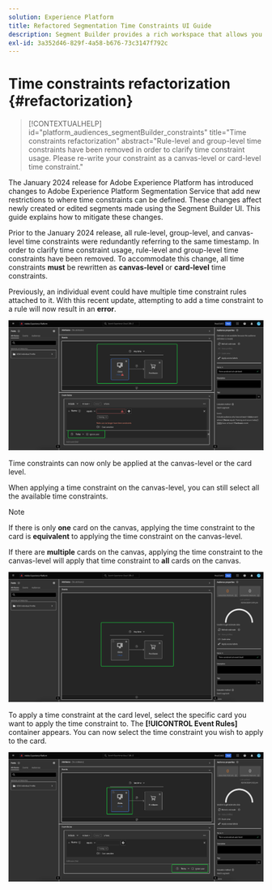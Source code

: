 ```yaml
---
solution: Experience Platform
title: Refactored Segmentation Time Constraints UI Guide
description: Segment Builder provides a rich workspace that allows you to interact with Profile data elements. The workspace provides intuitive controls for building and editing rules, such as drag-and-drop tiles used to represent data properties.
exl-id: 3a352d46-829f-4a58-b676-73c3147f792c
---
```

# Time constraints refactorization {#refactorization}

>[!CONTEXTUALHELP]
>id="platform_audiences_segmentBuilder_constraints"
>title="Time constraints refactorization"
>abstract="Rule-level and group-level time constraints have been removed in order to clarify time constraint usage. Please re-write your constraint as a canvas-level or card-level time constraint."

The January 2024 release for Adobe Experience Platform has introduced changes to Adobe Experience Platform Segmentation Service that add new restrictions to where time constraints can be defined. These changes affect newly created or edited segments made using the Segment Builder UI. This guide explains how to mitigate these changes.

Prior to the January 2024 release, all rule-level, group-level, and canvas-level time constraints were redundantly referring to the same timestamp. In order to clarify time constraint usage, rule-level and group-level time constraints have been removed. To accommodate this change, all time constraints **must** be rewritten as **canvas-level** or **card-level** time constraints.

Previously, an individual event could have multiple time constraint rules attached to it. With this recent update, attempting to add a time constraint to a rule will now result in an **error**.

![The rule-level time constraint is highlighted. The error that subsequently happens is also highlighted. ](../images/ui/segment-refactoring/rule-time-constraint.png)

Time constraints can now only be applied at the canvas-level or the card level. 

When applying a time constraint on the canvas-level, you can still select all the available time constraints.

>[!NOTE]
>
>If there is only **one** card on the canvas, applying the time constraint to the card is **equivalent** to applying the time constraint on the canvas-level.
>
>If there are **multiple** cards on the canvas, applying the time constraint to the canvas-level will apply that time constraint to **all** cards on the canvas. 

![The canvas-level time constraint is highlighted.](../images/ui/segment-refactoring/canvas-time-constraint.png)

To apply a time constraint at the card level, select the specific card you want to apply the time constraint to. The **[!UICONTROL Event Rules]** container appears. You can now select the time constraint you wish to apply to the card.

![The card-level time constraint is highlighted.](../images/ui/segment-refactoring/card-time-constraint.png)
